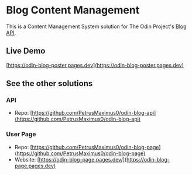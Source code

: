 # Blog Content Management

This is a Content Management System solution for The Odin Project's [Blog API](https://www.theodinproject.com/lessons/nodejs-blog-api).

## Live Demo

[https://odin-blog-poster.pages.dev](https://odin-blog-poster.pages.dev)

## See the other solutions

### API 

  - Repo: [https://github.com/PetrusMaximus0/odin-blog-api](https://github.com/PetrusMaximus0/odin-blog-api)

### User Page 

  - Repo: [https://github.com/PetrusMaximus0/odin-blog-page](https://github.com/PetrusMaximus0/odin-blog-page)
  - Website: [https://odin-blog-page.pages.dev/](https://odin-blog-page.pages.dev)
    
